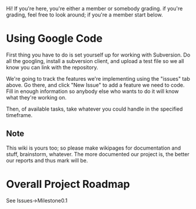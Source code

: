 Hi! If you're here, you're either a member or somebody grading. if you're grading, feel free to look around; if you're a member start below.

# Using Google Code #
First thing you have to do is set yourself up for working with Subversion. Do all the googling, install a subversion client, and upload a test file so we all know you can link with the repository.

We're going to track the features we're implementing using the "issues" tab above. Go there, and click "New Issue" to add a feature we need to code. Fill in enough information so anybody else who wants to do it will know what they're working on.

Then, of available tasks, take whatever you could handle in the specified timeframe.

## Note ##
This wiki is yours too; so please make wikipages for documentation and stuff, brainstorm, whatever. The more documented our project is, the better our reports and thus mark will be.

# Overall Project Roadmap #
See Issues->Milestone0.1


